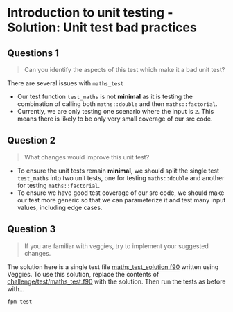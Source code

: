 # Introduction to unit testing - Solution: Unit test bad practices

## Questions 1

> Can you identify the aspects of this test which make it a bad unit test?

There are several issues with `maths_test` 

- Our test function `test_maths` is not **minimal** as it is testing the combination of calling both
  `maths::double` and then `maths::factorial`. 
- Currently, we are only testing one scenario where the input is `2`. This means there is likely to
  be only very small coverage of our src code.

## Question 2

> What changes would improve this unit test?

- To ensure the unit tests remain **minimal**, we should split the single test `test_maths` into two
  unit tests, one for testing `maths::double` and another for testing `maths::factorial`.
- To ensure we have good test coverage of our src code, we should make our test more generic so that
  we can parameterize it and test many input values, including edge cases.

## Question 3

> If you are familiar with veggies, try to implement your suggested changes.

The solution here is a single test file [maths_test_solution.f90](./maths_test_solution.f90) written
using Veggies. To use this solution, replace the contents of [challenge/test/maths_test.f90](../challenge/test/maths_test.f90) with the solution. Then run the tests as before with... 

```sh
fpm test
```
